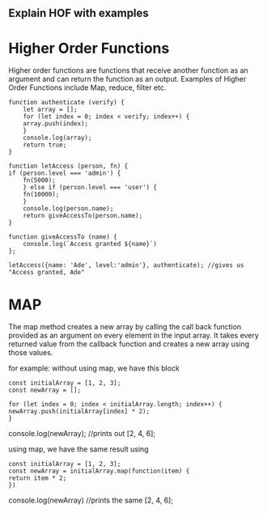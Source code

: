 ## Explain HOF with examples

# Higher Order Functions

Higher order functions are functions that receive another function as an argument and can return the function as an output.
Examples of Higher Order Functions include Map, reduce, filter etc.

    function authenticate (verify) {
        let array = [];
        for (let index = 0; index < verify; index++) {
        array.push(index);
        }
        console.log(array);
        return true;
    }

    function letAccess (person, fn) {
    if (person.level === 'admin') {
        fn(5000);
        } else if (person.level === 'user') {
        fn(10000);
        }
        console.log(person.name);
        return giveAccessTo(person.name);
    }

    function giveAccessTo (name) {
        console.log(`Access granted ${name}`)
    };

    letAccess({name: 'Ade', level:'admin'}, authenticate); //gives us "Access granted, Ade"

# MAP

The map method creates a new array by calling the call back function provided as an argument on every element in the input array.
It takes every returned value from the callback function and creates a new array using those values.

for example:
without using map, we have this block

    const initialArray = [1, 2, 3];
    const newArray = [];

    for (let index = 0; index < initialArray.length; index++) {
    newArray.push(initialArray[index] * 2);
    }

console.log(newArray); //prints out [2, 4, 6];

using map, we have the same result using

    const initialArray = [1, 2, 3];
    const newArray = initialArray.map(function(item) {
    return item * 2;
    })

console.log(newArray) //prints the same [2, 4, 6];
